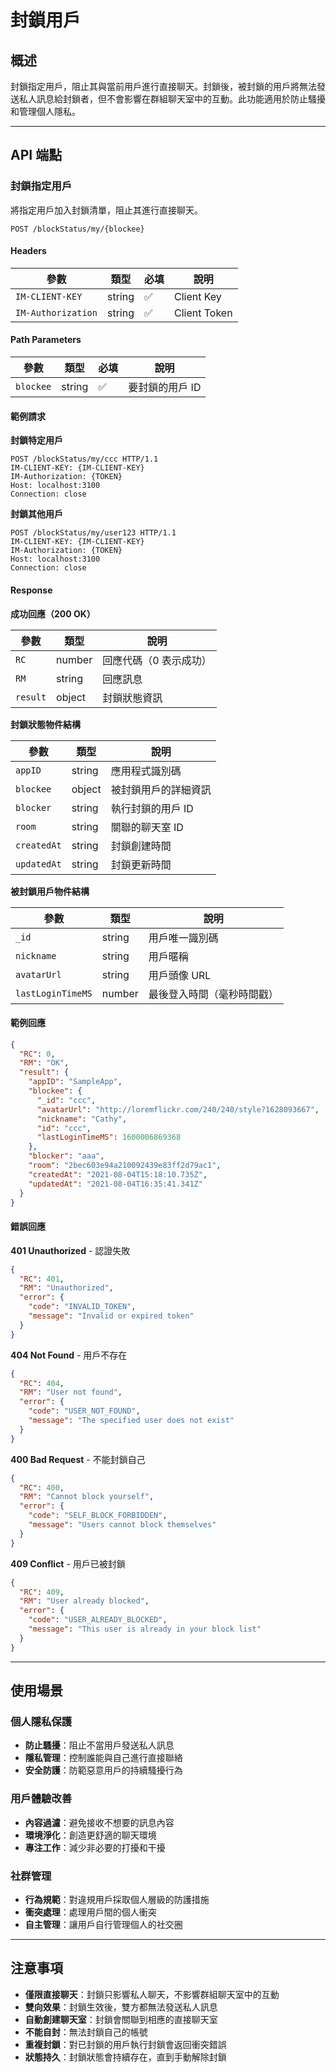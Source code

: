 # 封鎖用戶

## 概述

封鎖指定用戶，阻止其與當前用戶進行直接聊天。封鎖後，被封鎖的用戶將無法發送私人訊息給封鎖者，但不會影響在群組聊天室中的互動。此功能適用於防止騷擾和管理個人隱私。

------

## API 端點

### 封鎖指定用戶

將指定用戶加入封鎖清單，阻止其進行直接聊天。

```http
POST /blockStatus/my/{blockee}
```

#### Headers

| 參數               | 類型   | 必填 | 說明           |
| ------------------ | ------ | ---- | -------------- |
| `IM-CLIENT-KEY`    | string | ✅    | Client Key     |
| `IM-Authorization` | string | ✅    | Client Token   |

#### Path Parameters

| 參數      | 類型   | 必填 | 說明              |
| --------- | ------ | ---- | ----------------- |
| `blockee` | string | ✅    | 要封鎖的用戶 ID   |

#### 範例請求

**封鎖特定用戶**

```http
POST /blockStatus/my/ccc HTTP/1.1
IM-CLIENT-KEY: {IM-CLIENT-KEY}
IM-Authorization: {TOKEN}
Host: localhost:3100
Connection: close
```

**封鎖其他用戶**

```http
POST /blockStatus/my/user123 HTTP/1.1
IM-CLIENT-KEY: {IM-CLIENT-KEY}
IM-Authorization: {TOKEN}
Host: localhost:3100
Connection: close
```

#### Response

**成功回應（200 OK）**

| 參數     | 類型   | 說明                   |
| -------- | ------ | ---------------------- |
| `RC`     | number | 回應代碼（0 表示成功） |
| `RM`     | string | 回應訊息               |
| `result` | object | 封鎖狀態資訊           |

**封鎖狀態物件結構**

| 參數        | 類型   | 說明                          |
| ----------- | ------ | ----------------------------- |
| `appID`     | string | 應用程式識別碼                |
| `blockee`   | object | 被封鎖用戶的詳細資訊          |
| `blocker`   | string | 執行封鎖的用戶 ID             |
| `room`      | string | 關聯的聊天室 ID               |
| `createdAt` | string | 封鎖創建時間                  |
| `updatedAt` | string | 封鎖更新時間                  |

**被封鎖用戶物件結構**

| 參數              | 類型   | 說明                          |
| ----------------- | ------ | ----------------------------- |
| `_id`             | string | 用戶唯一識別碼                |
| `nickname`        | string | 用戶暱稱                      |
| `avatarUrl`       | string | 用戶頭像 URL                  |
| `lastLoginTimeMS` | number | 最後登入時間（毫秒時間戳）    |

#### 範例回應

```json
{
  "RC": 0,
  "RM": "OK",
  "result": {
    "appID": "SampleApp",
    "blockee": {
      "_id": "ccc",
      "avatarUrl": "http://loremflickr.com/240/240/style?1628093667",
      "nickname": "Cathy",
      "id": "ccc",
      "lastLoginTimeMS": 1600006869368
    },
    "blocker": "aaa",
    "room": "2bec603e94a210092439e83ff2d79ac1",
    "createdAt": "2021-08-04T15:18:10.735Z",
    "updatedAt": "2021-08-04T16:35:41.341Z"
  }
}
```

#### 錯誤回應

**401 Unauthorized** - 認證失敗

```json
{
  "RC": 401,
  "RM": "Unauthorized",
  "error": {
    "code": "INVALID_TOKEN",
    "message": "Invalid or expired token"
  }
}
```

**404 Not Found** - 用戶不存在

```json
{
  "RC": 404,
  "RM": "User not found",
  "error": {
    "code": "USER_NOT_FOUND",
    "message": "The specified user does not exist"
  }
}
```

**400 Bad Request** - 不能封鎖自己

```json
{
  "RC": 400,
  "RM": "Cannot block yourself",
  "error": {
    "code": "SELF_BLOCK_FORBIDDEN",
    "message": "Users cannot block themselves"
  }
}
```

**409 Conflict** - 用戶已被封鎖

```json
{
  "RC": 409,
  "RM": "User already blocked",
  "error": {
    "code": "USER_ALREADY_BLOCKED",
    "message": "This user is already in your block list"
  }
}
```

------

## 使用場景

### 個人隱私保護
- **防止騷擾**：阻止不當用戶發送私人訊息
- **隱私管理**：控制誰能與自己進行直接聯絡
- **安全防護**：防範惡意用戶的持續騷擾行為

### 用戶體驗改善
- **內容過濾**：避免接收不想要的訊息內容
- **環境淨化**：創造更舒適的聊天環境
- **專注工作**：減少非必要的打擾和干擾

### 社群管理
- **行為規範**：對違規用戶採取個人層級的防護措施
- **衝突處理**：處理用戶間的個人衝突
- **自主管理**：讓用戶自行管理個人的社交圈

------

## 注意事項

- **僅限直接聊天**：封鎖只影響私人聊天，不影響群組聊天室中的互動
- **雙向效果**：封鎖生效後，雙方都無法發送私人訊息
- **自動創建聊天室**：封鎖會關聯到相應的直接聊天室
- **不能自封**：無法封鎖自己的帳號
- **重複封鎖**：對已封鎖的用戶執行封鎖會返回衝突錯誤
- **狀態持久**：封鎖狀態會持續存在，直到手動解除封鎖
